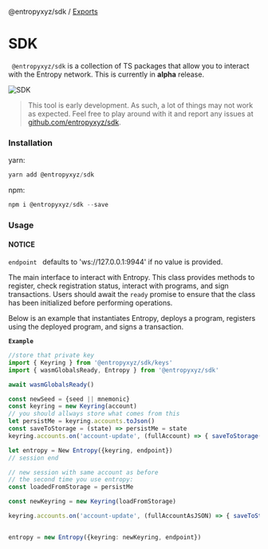 @entropyxyz/sdk / [Exports](modules.md)

# SDK

` @entropyxyz/sdk` is a collection of TS packages that allow you to interact with the Entropy network. This is currently in **alpha** release.

![SDK](https://github.com/entropyxyz/sdk/assets/62079777/4e16b189-63ad-4753-9b0e-16dc85f5609f)

> This tool is early development. As such, a lot of things may not work as expected. Feel free to play around with it and report any issues at [github.com/entropyxyz/sdk](https://github.com/entropyxyz/sdk).

### Installation

yarn:

```js
yarn add @entropyxyz/sdk
```

npm:

```js
npm i @entropyxyz/sdk --save
```

### Usage

#### NOTICE

`endpoint ` defaults to 'ws://127.0.0.1:9944' if no value is provided.

The main interface to interact with Entropy.
This class provides methods to register, check registration status, interact with programs,
and sign transactions. Users should await the `ready` promise to ensure
that the class has been initialized before performing operations.

Below is an example that instantiates Entropy, deploys a program, registers using the deployed program, and signs a transaction.

**`Example`**

```typescript
//store that private key
import { Keyring } from '@entropyxyz/sdk/keys'
import { wasmGlobalsReady, Entropy } from '@entropyxyz/sdk'

await wasmGlobalsReady()

const newSeed = {seed || mnemonic}
const keyring = new Keyring(account)
// you should allways store what comes from this
let persistMe = keyring.accounts.toJson()
const saveToStorage = (state) => persistMe = state
keyring.accounts.on('account-update', (fullAccount) => { saveToStorage(fullAccount) })

let entropy = New Entropy({keyring, endpoint})
// session end

// new session with same account as before
// the second time you use entropy:
const loadedFromStorage = persistMe

const newKeyring = new Keyring(loadFromStorage)

keyring.accounts.on('account-update', (fullAccountAsJSON) => { saveToStorage(fullAccountAsJSON) })


entropy = new Entropy({keyring: newKeyring, endpoint})


```
